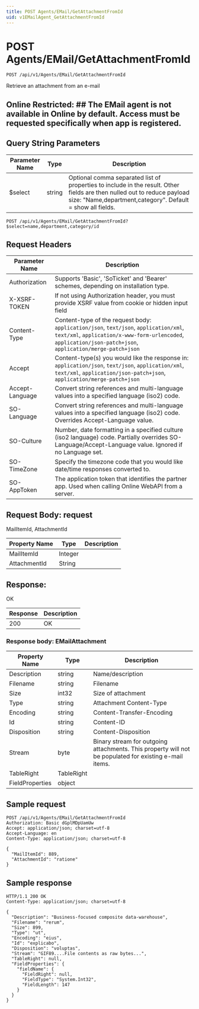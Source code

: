 ```yaml
---
title: POST Agents/EMail/GetAttachmentFromId
uid: v1EMailAgent_GetAttachmentFromId
---
```


# POST Agents/EMail/GetAttachmentFromId

```http
POST /api/v1/Agents/EMail/GetAttachmentFromId
```

Retrieve an attachment from an e-mail


## Online Restricted: ## The EMail agent is not available in Online by default. Access must be requested specifically when app is registered.






## Query String Parameters

| Parameter Name | Type |  Description |
|----------------|------|--------------|
| $select | string |  Optional comma separated list of properties to include in the result. Other fields are then nulled out to reduce payload size: "Name,department,category". Default = show all fields. |

```http
POST /api/v1/Agents/EMail/GetAttachmentFromId?$select=name,department,category/id
```


## Request Headers

| Parameter Name | Description |
|----------------|-------------|
| Authorization  | Supports 'Basic', 'SoTicket' and 'Bearer' schemes, depending on installation type. |
| X-XSRF-TOKEN   | If not using Authorization header, you must provide XSRF value from cookie or hidden input field |
| Content-Type | Content-type of the request body: `application/json`, `text/json`, `application/xml`, `text/xml`, `application/x-www-form-urlencoded`, `application/json-patch+json`, `application/merge-patch+json` |
| Accept         | Content-type(s) you would like the response in: `application/json`, `text/json`, `application/xml`, `text/xml`, `application/json-patch+json`, `application/merge-patch+json` |
| Accept-Language | Convert string references and multi-language values into a specified language (iso2) code. |
| SO-Language | Convert string references and multi-language values into a specified language (iso2) code. Overrides Accept-Language value. |
| SO-Culture | Number, date formatting in a specified culture (iso2 language) code. Partially overrides SO-Language/Accept-Language value. Ignored if no Language set. |
| SO-TimeZone | Specify the timezone code that you would like date/time responses converted to. |
| SO-AppToken | The application token that identifies the partner app. Used when calling Online WebAPI from a server. |

## Request Body: request 

MailItemId, AttachmentId 

| Property Name | Type |  Description |
|----------------|------|--------------|
| MailItemId | Integer |  |
| AttachmentId | String |  |

## Response:

OK

| Response | Description |
|----------------|-------------|
| 200 | OK |

### Response body: EMailAttachment

| Property Name | Type |  Description |
|----------------|------|--------------|
| Description | string | Name/description |
| Filename | string | Filename |
| Size | int32 | Size of attachment |
| Type | string | Attachment Content-Type |
| Encoding | string | Content-Transfer-Encoding |
| Id | string | Content-ID |
| Disposition | string | Content-Disposition |
| Stream | byte | Binary stream for outgoing attachments. This property will not be populated for existing e-mail items. |
| TableRight | TableRight |  |
| FieldProperties | object |  |

## Sample request

```http!
POST /api/v1/Agents/EMail/GetAttachmentFromId
Authorization: Basic dGplMDpUamUw
Accept: application/json; charset=utf-8
Accept-Language: en
Content-Type: application/json; charset=utf-8

{
  "MailItemId": 889,
  "AttachmentId": "ratione"
}
```

## Sample response

```http_
HTTP/1.1 200 OK
Content-Type: application/json; charset=utf-8

{
  "Description": "Business-focused composite data-warehouse",
  "Filename": "rerum",
  "Size": 899,
  "Type": "ut",
  "Encoding": "eius",
  "Id": "explicabo",
  "Disposition": "voluptas",
  "Stream": "GIF89....File contents as raw bytes...",
  "TableRight": null,
  "FieldProperties": {
    "fieldName": {
      "FieldRight": null,
      "FieldType": "System.Int32",
      "FieldLength": 147
    }
  }
}
```